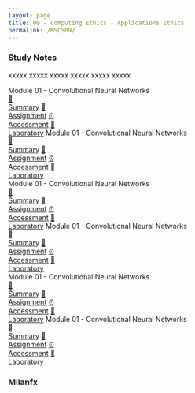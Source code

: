 ```yaml
---
layout: page
title: 09 - Computing Ethics - Applications Ethics
permalink: /MSCS09/
---
```


<h3>Study Notes</h3>

xxxxx xxxxx xxxxx xxxxx xxxxx xxxxx

<div>
  <span class="btn spec1"><span class="btn spec2">Module 01 - Convolutional Neural Networks</span>
  <br>
  <a href="/02-MSCS/MSCS01/M1/" class="btn box1">📝<br>Summary</a>
  <a href="/02-MSCS/MSCS01/M1/" class="btn box2">📖<br>Assignment</a>
  <a href="/02-MSCS/MSCS01/M1/" class="btn box3">⏰<br>Accessment</a>
  <a href="/02-MSCS/MSCS01/M1/" class="btn box4">📂<br>Laboratory</a>
  </span>
  <span class="btn spec1"><span class="btn spec2">Module 01 - Convolutional Neural Networks</span>
  <br>
  <a href="/02-MSCS/MSCS01/M1/" class="btn box1">📝<br>Summary</a>
  <a href="/02-MSCS/MSCS01/M1/" class="btn box2">📖<br>Assignment</a>
  <a href="/02-MSCS/MSCS01/M1/" class="btn box3">⏰<br>Accessment</a>
  <a href="/02-MSCS/MSCS01/M1/" class="btn box4">📂<br>Laboratory</a>
  </span>
</div>

<div>
  <span class="btn spec1"><span class="btn spec2">Module 01 - Convolutional Neural Networks</span>
  <br>
  <a href="/02-MSCS/MSCS01/M1/" class="btn box1">📝<br>Summary</a>
  <a href="/02-MSCS/MSCS01/M1/" class="btn box2">📖<br>Assignment</a>
  <a href="/02-MSCS/MSCS01/M1/" class="btn box3">⏰<br>Accessment</a>
  <a href="/02-MSCS/MSCS01/M1/" class="btn box4">📂<br>Laboratory</a>
  </span>
  <span class="btn spec1"><span class="btn spec2">Module 01 - Convolutional Neural Networks</span>
  <br>
  <a href="/02-MSCS/MSCS01/M1/" class="btn box1">📝<br>Summary</a>
  <a href="/02-MSCS/MSCS01/M1/" class="btn box2">📖<br>Assignment</a>
  <a href="/02-MSCS/MSCS01/M1/" class="btn box3">⏰<br>Accessment</a>
  <a href="/02-MSCS/MSCS01/M1/" class="btn box4">📂<br>Laboratory</a>
  </span>
</div>

<div>
  <span class="btn spec1"><span class="btn spec2">Module 01 - Convolutional Neural Networks</span>
  <br>
  <a href="/02-MSCS/MSCS01/M1/" class="btn box1">📝<br>Summary</a>
  <a href="/02-MSCS/MSCS01/M1/" class="btn box2">📖<br>Assignment</a>
  <a href="/02-MSCS/MSCS01/M1/" class="btn box3">⏰<br>Accessment</a>
  <a href="/02-MSCS/MSCS01/M1/" class="btn box4">📂<br>Laboratory</a>
  </span>
  <span class="btn spec1"><span class="btn spec2">Module 01 - Convolutional Neural Networks</span>
  <br>
  <a href="/02-MSCS/MSCS01/M1/" class="btn box1">📝<br>Summary</a>
  <a href="/02-MSCS/MSCS01/M1/" class="btn box2">📖<br>Assignment</a>
  <a href="/02-MSCS/MSCS01/M1/" class="btn box3">⏰<br>Accessment</a>
  <a href="/02-MSCS/MSCS01/M1/" class="btn box4">📂<br>Laboratory</a>
  </span>
</div>

<h3>Milanfx</h3>
